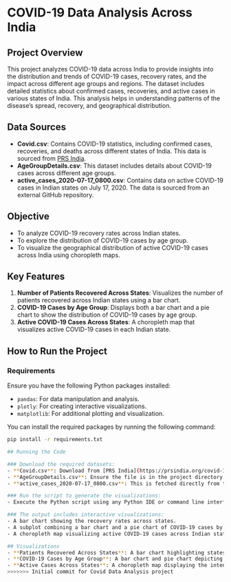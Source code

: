 # COVID-19 Data Analysis Across India

## Project Overview
This project analyzes COVID-19 data across India to provide insights into the distribution and trends of COVID-19 cases, recovery rates, and the impact across different age groups and regions. The dataset includes detailed statistics about confirmed cases, recoveries, and active cases in various states of India. This analysis helps in understanding patterns of the disease’s spread, recovery, and geographical distribution.

## Data Sources
- **Covid.csv**: Contains COVID-19 statistics, including confirmed cases, recoveries, and deaths across different states of India. This data is sourced from [PRS India](https://prsindia.org/covid-19/cases/download).
- **AgeGroupDetails.csv**: This dataset includes details about COVID-19 cases across different age groups.
- **active_cases_2020-07-17_0800.csv**: Contains data on active COVID-19 cases in Indian states on July 17, 2020. The data is sourced from an external GitHub repository.

## Objective
- To analyze COVID-19 recovery rates across Indian states.
- To explore the distribution of COVID-19 cases by age group.
- To visualize the geographical distribution of active COVID-19 cases across India using choropleth maps.

## Key Features
1. **Number of Patients Recovered Across States**: Visualizes the number of patients recovered across Indian states using a bar chart.
2. **COVID-19 Cases by Age Group**: Displays both a bar chart and a pie chart to show the distribution of COVID-19 cases by age group.
3. **Active COVID-19 Cases Across States**: A choropleth map that visualizes active COVID-19 cases in each Indian state.

## How to Run the Project

### Requirements
Ensure you have the following Python packages installed:

- `pandas`: For data manipulation and analysis.
- `plotly`: For creating interactive visualizations.
- `matplotlib`: For additional plotting and visualization.

You can install the required packages by running the following command:

```bash
pip install -r requirements.txt

## Running the Code

### Download the required datasets:
- **Covid.csv**: Download from [PRS India](https://prsindia.org/covid-19/cases/download) and place it in the project directory.
- **AgeGroupDetails.csv**: Ensure the file is in the project directory or update the path accordingly.
- **active_cases_2020-07-17_0800.csv**: This is fetched directly from the provided URL in the script.

### Run the script to generate the visualizations:
- Execute the Python script using any Python IDE or command line interface.

### The output includes interactive visualizations:
- A bar chart showing the recovery rates across states.
- A subplot combining a bar chart and a pie chart of COVID-19 cases by age group.
- A choropleth map visualizing active COVID-19 cases across Indian states.

## Visualizations
- **Patients Recovered Across States**: A bar chart highlighting states with the most recoveries.
- **COVID-19 Cases by Age Group**: A bar chart and pie chart depicting the total cases and distribution by age group.
- **Active Cases Across States**: A choropleth map displaying the intensity of active cases in each state.
>>>>>>> Initial commit for Covid Data Analysis project
